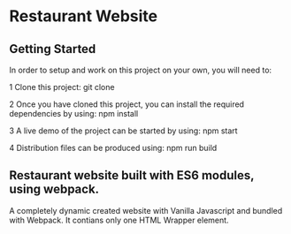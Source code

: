 # Restaurant Website

## Getting Started
In order to setup and work on this project on your own, you will need to:

1 Clone this project:
git clone

2 Once you have cloned this project, you can install the required dependencies by using:
npm install

3 A live demo of the project can be started by using:
npm start

4 Distribution files can be produced using:
npm run build

## Restaurant website built with ES6 modules, using webpack.
A completely dynamic created website with Vanilla Javascript and bundled with Webpack. It contians only one HTML Wrapper element.
